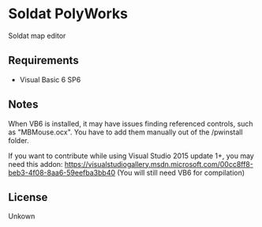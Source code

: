 # Soldat PolyWorks
Soldat map editor

## Requirements
* Visual Basic 6 SP6

## Notes
When VB6 is installed, it may have issues finding referenced controls, such as "MBMouse.ocx".
You have to add them manually out of the /pwinstall folder.

If you want to contribute while using Visual Studio 2015 update 1+, you may need this addon:
https://visualstudiogallery.msdn.microsoft.com/00cc8ff8-beb3-4f08-8aa6-59eefba3bb40
(You will still need VB6 for compilation)

## License
Unkown
